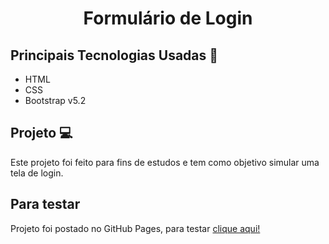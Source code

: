 <h1 align="center">Formulário de Login</h1>

## Principais Tecnologias Usadas 📓
<ul>
    <li>HTML</li>
    <li>CSS</li>    
    <li>Bootstrap v5.2</li>    
</ul>

## Projeto 💻
Este projeto foi feito para fins de estudos e tem como objetivo simular uma tela de login.

## Para testar
Projeto foi postado no GitHub Pages, para testar <a href="https://ladsonmario.github.io/bootstrap-form//">clique aqui!</a>
